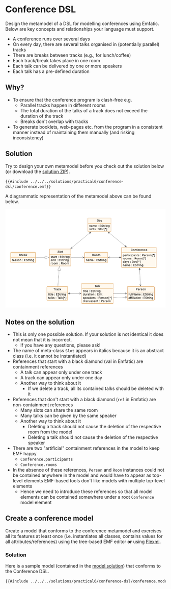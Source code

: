 # Conference DSL

Design the metamodel of a DSL for modelling conferences using Emfatic. Below are key concepts and relationships your language must support.

- A conference runs over several days
- On every day, there are several talks organised in (potentially parallel) tracks
- There are breaks between tracks (e.g., for lunch/coffee)
- Each track/break takes place in one room
- Each talk can be delivered by one or more speakers
- Each talk has a pre-defined duration

## Why?

- To ensure that the conference program is clash-free e.g.
    - Parallel tracks happen in different rooms
    - The total duration of the talks of a track does not exceed the duration of the track
    - Breaks don't overlap with tracks
- To generate booklets, web-pages etc. from the program in a consistent manner instead of maintaining them manually (and risking inconsistency)

## Solution

Try to design your own metamodel before you check out the solution below (or download the [solution ZIP](../../solutions/practical6.zip)).

```emfatic
{{#include ../../../solutions/practical6/conference-dsl/conference.emf}}
```

A diagrammatic representation of the metamodel above can be found below.

![Diagrammatic representation of the Conference DSL metamodel](conference-dsl.png)

<!--
@namespace(uri="conference", prefix="")
@diagram(monochrome="true")
package conference;

class Conference{
    val Person[*] participants;
    @diagram(direction="left")
    val Room[*] rooms;
    @diagram(direction="up")
    val Day[*] days;
    attr String name;
}

class Person {
    attr String fullName;
    attr String affiliation;
}

class Day {
  attr String name;
  val Slot[*] slots;
}

abstract class Slot {
    attr String start;
    attr String end;
    ref Room room;
}

@diagram(inheritance.direction="right")
class Break extends Slot {
    attr String reason;
}

class Track extends Slot {
    attr String title;
    @diagram(direction="right")
    val Talk[*] talks;
}

class Talk {
    attr String title;
    attr int duration;
    ref Person[*] speakers;
    ref Person discussant;
}

class Room {
    attr String name;
}
-->

## Notes on the solution

- This is only one possible solution. If your solution is not identical it does not mean that it is incorrect.
    - If you have any questions, please ask!
- The name of meta-class `Slot` appears in italics because it is an abstract class (i.e. it cannot be instantiated)
- References that start with a black diamond (val in Emfatic) are containment references
    - A talk can appear only under one track
    - A track can appear only under one day
    - Another way to think about it
        - If we delete a track, all its contained talks should be deleted with it
- References that don't start with a black diamond (`ref` in Emfatic) are non-containment references
    - Many slots can share the same room
    - Many talks can be given by the same speaker
    - Another way to think about it
        - Deleting a track should not cause the deletion of the respective room from the model
        - Deleting a talk should not cause the deletion of the respective speaker
- There are two "artificial" containment references in the model to keep EMF happy
    - `Conference.participants`
    - `Conference.rooms`
- In the absence of these references, `Person` and `Room` instances could not be contained anywhere in the model and would have to appear as top-level elements
EMF-based tools don't like models with multiple top-level elements
    - Hence we need to introduce these references so that all model elements can be contained somewhere under a root `Conference` model element

## Create a conference model

Create a model that conforms to the conference metamodel and exercises all its features at least once (i.e. instantiates all classes, contains values for all attributes/references) using the tree-based EMF editor **or** using [Flexmi](https://www.eclipse.org/epsilon/doc/flexmi/).

### Solution

Here is a sample model (contained in the [model solution](../../solutions/practical6.zip)) that conforms to the Conference DSL.

```xml
{{#include ../../../solutions/practical6/conference-dsl/conference.model}}
```